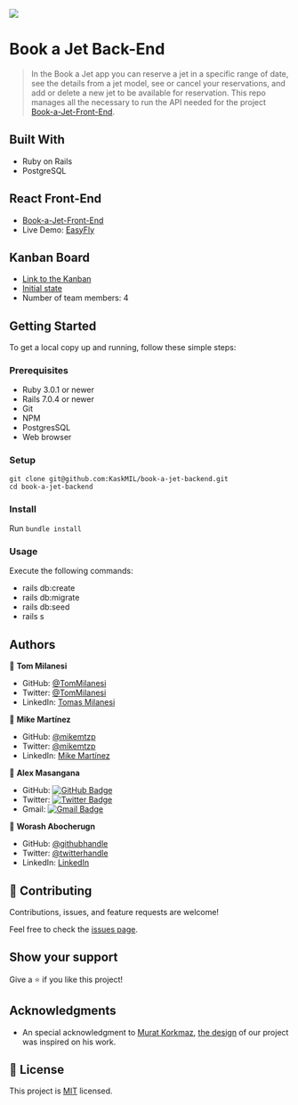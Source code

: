 ![](https://img.shields.io/badge/Microverse-blueviolet)

# Book a Jet Back-End

> In the Book a Jet app you can reserve a jet in a specific range of date, see the details from a jet model, see or cancel your reservations, and add or delete a new jet to be available for reservation. This repo manages all the necessary to run the API needed for the project [Book-a-Jet-Front-End](https://github.com/KaskMIL/book-a-jet-front-end).

## Built With

- Ruby on Rails
- PostgreSQL

## React Front-End
- [Book-a-Jet-Front-End](https://github.com/KaskMIL/book-a-jet-front-end)
- Live Demo: [EasyFly](https://easy-fly.netlify.app/)

## Kanban Board

- [Link to the Kanban](https://github.com/users/KaskMIL/projects/1)
- [Initial state](https://github.com/KaskMIL/book-a-jet-backend/issues/15)
- Number of team members: 4

## Getting Started

To get a local copy up and running, follow these simple steps:

### Prerequisites

- Ruby 3.0.1 or newer
- Rails 7.0.4 or newer
- Git
- NPM
- PostgresSQL
- Web browser

### Setup
```
git clone git@github.com:KaskMIL/book-a-jet-backend.git
cd book-a-jet-backend
```

### Install

Run `bundle install`

### Usage

Execute the following commands:
- rails db:create
- rails db:migrate
- rails db:seed
- rails s

## Authors

👤 **Tom Milanesi**

- GitHub: [@TomMilanesi](https://github.com/KaskMIL)
- Twitter: [@TomMilanesi](https://twitter.com/TomasMilanesi)
- LinkedIn: [Tomas Milanesi](https://www.linkedin.com/in/tomas-milanesi-3427bb185/)

👤 **Mike Martínez**

- GitHub: [@mikemtzp](https://github.com/mikemtzp)
- Twitter: [@mikemtzp](https://twitter.com/mikemtzp)
- LinkedIn: [Mike Martínez](https://www.linkedin.com/in/mike-mart%C3%ADnez/)

👤 **Alex Masangana**

- GitHub: [![GitHub Badge](https://img.shields.io/badge/-Alexander-white?logo=GitHub&logoColor=181717&style=plastic)](https://github.com/masangana)
- Twitter: [![Twitter Badge](https://img.shields.io/badge/-Alexander-white?logo=Twitter&logoColor=1DA1F2&style=plastic)](https://twitter.com/alexmasangana)
- Gmail: [![Gmail Badge](https://img.shields.io/badge/-@Alexander-white?logo=Gmail&logoColor=EA4335&style=plastic)](mailto:alexmasangana@gmail.com)

👤 **Worash Abocherugn**

- GitHub: [@githubhandle](https://github.com/worashf)
- Twitter: [@twitterhandle](https://twitter.com/WorashAboche)
- LinkedIn: [LinkedIn](https://www.linkedin.com/in/worash-abocherugn-a02219154/)


## 🤝 Contributing

Contributions, issues, and feature requests are welcome!

Feel free to check the [issues page](https://github.com/KaskMIL/book-a-jet-backend/issues).

## Show your support

Give a ⭐️ if you like this project!

## Acknowledgments

- An special acknowledgment to [Murat Korkmaz](https://www.behance.net/muratk), [the design](https://www.behance.net/gallery/26425031/Vespa-Responsive-Redesign) of our project was inspired on his work.

## 📝 License

This project is [MIT](https://github.com/KaskMIL/book-a-jet-backend/blob/dev/MIT.md) licensed.
